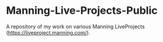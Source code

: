 # Manning-Live-Projects-Public
A repository of my work on various Manning LiveProjects (https://liveproject.manning.com/).
